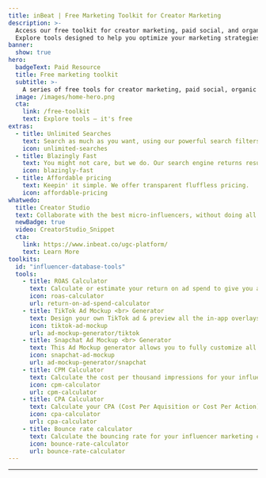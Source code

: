 ```yaml
---
title: inBeat | Free Marketing Toolkit for Creator Marketing
description: >-
  Access our free toolkit for creator marketing, paid social, and organic social campaigns.
  Explore tools designed to help you optimize your marketing strategies and campaigns.
banner:
  show: true
hero:
  badgeText: Paid Resource
  title: Free marketing toolkit
  subtitle: >-
    A series of free tools for creator marketing, paid social, organic social and many other things.
  image: /images/home-hero.png
  cta:
    link: /free-toolkit
    text: Explore tools — it's free
extras:
  - title: Unlimited Searches
    text: Search as much as you want, using our powerful search filters.
    icon: unlimited-searches
  - title: Blazingly Fast
    text: You might not care, but we do. Our search engine returns results in milliseconds. We take pride in that.
    icon: blazingly-fast
  - title: Affordable pricing
    text: Keepin' it simple. We offer transparent fluffless pricing.
    icon: affordable-pricing
whatwedo:
  title: Creator Studio
  text: Collaborate with the best micro-influencers, without doing all the work. Save hundres of hours. No more endless discovery, email pitches and influencer ghosting. Inbeat handles it all for you
  newBadge: true
  video: CreatorStudio_Snippet
  cta:
    link: https://www.inbeat.co/ugc-platform/
    text: Learn More
toolkits:
  id: "influencer-database-tools"
  tools:
    - title: ROAS Calculator
      text: Calculate or estimate your return on ad spend to give you an overview on the effectiveness & return on investment of paid campaigns.
      icon: roas-calculator
      url: return-on-ad-spend-calculator
    - title: TikTok Ad Mockup <br> Generator
      text: Design your own TikTok ad & preview all the in-app overlays before it goes live on the platform. 
      icon: tiktok-ad-mockup
      url: ad-mockup-generator/tiktok
    - title: Snapchat Ad Mockup <br> Generator
      text: This Ad Mockup generator allows you to fully customize all fields on a Snapchat ad, and upload your own media!
      icon: snapchat-ad-mockup
      url: ad-mockup-generator/snapchat
    - title: CPM Calculator
      text: Calculate the cost per thousand impressions for your influencer marketing campaigns.
      icon: cpm-calculator
      url: cpm-calculator
    - title: CPA Calculator
      text: Calculate your CPA (Cost Per Aquisition or Cost Per Action) across different channels.
      icon: cpa-calculator
      url: cpa-calculator
    - title: Bounce rate calculator
      text: Calculate the bouncing rate for your influencer marketing campaigns.
      icon: bounce-rate-calculator
      url: bounce-rate-calculator
---
```


---
